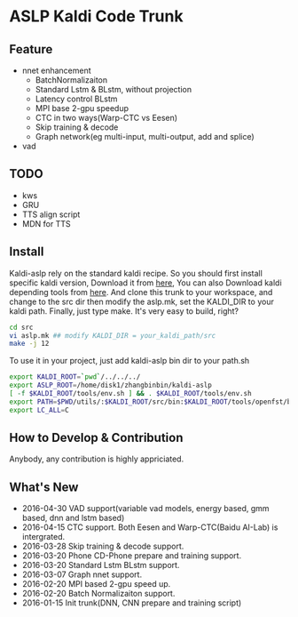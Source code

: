 # ASLP Kaldi Code Trunk

## Feature
* nnet enhancement
    * BatchNormalizaiton
    * Standard Lstm & BLstm, without projection
    * Latency control BLstm
    * MPI base 2-gpu speedup
    * CTC in two ways(Warp-CTC vs Eesen)
    * Skip training & decode
    * Graph network(eg multi-input, multi-output, add and splice) 
* vad 

## TODO
* kws
* GRU 
* TTS align script
* MDN for TTS

## Install
Kaldi-aslp rely on the standard kaldi recipe. So you should first install specific kaldi version, 
Download it from [here](http://wiki.npu-aslp.org/aslpdata/groupsfile/1-ASR/kaldi-aslp/kaldi-master.zip), 
You can also Download kaldi depending tools from [here](http://wiki.npu-aslp.org/aslpdata/groupsfile/1-ASR/kaldi-aslp/kaldi-tools.tar.gz). 
And clone this trunk to your workspace, and change to the src dir then modify the aslp.mk, set the KALDI_DIR to your kaldi path.
Finally, just type make. It's very easy to build, right?
``` bash
cd src
vi aslp.mk ## modify KALDI_DIR = your_kaldi_path/src
make -j 12
``` 
To use it in your project, just add kaldi-aslp bin dir to your path.sh
``` bash
export KALDI_ROOT=`pwd`/../../../
export ASLP_ROOT=/home/disk1/zhangbinbin/kaldi-aslp
[ -f $KALDI_ROOT/tools/env.sh ] && . $KALDI_ROOT/tools/env.sh 
export PATH=$PWD/utils/:$KALDI_ROOT/src/bin:$KALDI_ROOT/tools/openfst/bin:$KALDI_ROOT/src/fstbin/:$KALDI_ROOT/src/gmmbin/:$KALDI_ROOT/src/featbin/:$KALDI_ROOT/src/lm/:$KALDI_ROOT/src/sgmmbin/:$KALDI_ROOT/src/sgmm2bin/:$KALDI_ROOT/src/fgmmbin/:$KALDI_ROOT/src/latbin/:$KALDI_ROOT/src/nnetbin:$KALDI_ROOT/src/nnet2bin/:$KALDI_ROOT/src/kwsbin:$KALDI_ROOT/src/online2bin/:$KALDI_ROOT/src/ivectorbin/:$KALDI_ROOT/src/lmbin/:$KALDI_ROOT/src/nnet3bin/:$PWD:$ASLP_ROOT/src/aslp-nnetbin/:$ASLP_ROOT/src/aslp-bin/:$ASLP_ROOT/src/aslp-vad/:$PATH
export LC_ALL=C
```

## How to Develop & Contribution
Anybody, any contribution is highly appriciated.

## What's New
* 2016-04-30 VAD support(variable vad models, energy based, gmm based, dnn and lstm based)
* 2016-04-15 CTC support. Both Eesen and Warp-CTC(Baidu AI-Lab) is intergrated.
* 2016-03-28 Skip training & decode support.
* 2016-03-20 Phone CD-Phone prepare and training support.
* 2016-03-20 Standard Lstm BLstm support.
* 2016-03-07 Graph nnet support.
* 2016-02-20 MPI based 2-gpu speed up.
* 2016-02-20 Batch Normalizaiton support.
* 2016-01-15 Init trunk(DNN, CNN prepare and training script)

